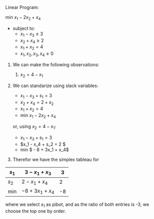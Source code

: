 Linear Program:

min $x_1 - 2x_2 + x_4$

* subject to:  
   *  $x_1 - x_3 ≤ 3$
   *  $x_2 + x_4 ≥ 2$
   *  $x_1 + x_2 = 4$
   - $x_1 , x_2, x_3, x_4 ≥ 0$

1. We can make the following observations:
   1. $x_2 = 4 - x_1$

2. We can standarize using slack variables:
   *  $x_1 - x_3 + s_1 = 3$
   *  $x_2 + x_4 = 2 + s_2$
   *  $x_1 + x_2 = 4$
   *  min $x_1 - 2x_2 + x_4$

   or, using $x_2 = 4 - x_1$:

   *  $x_1  - x_3  + s_1 = 3$
   *  $x_1  - x_4  + s_2 = 2 $
   *  min $ - 8 + 3x_1 + x_4$

3. Therefor we have the simplex tableau for


| $s_1$ |  $3 - x_1  + x_3$ | 3 |
|--|--|--|
| $s_2$ |  $2 - x_1  + x_4$ | 2 |
| min    | $- 8 + 3x_1 + x_4$ | -8 |

where we select $x_1$ as pibot, and as the ratio of both entries is -3, we choose the top one by order.


